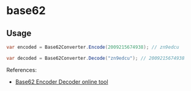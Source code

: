 # base62

## Usage

```c#
var encoded = Base62Converter.Encode(2009215674938); // zn9edcu

var decoded = Base62Converter.Decode("zn9edcu"); // 2009215674938
```

References:

- [Base62 Encoder Decoder online tool](https://www.scopulus.co.uk/tools/hexconverter.htm)
